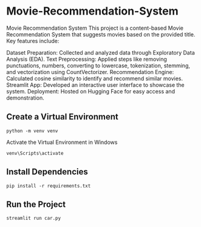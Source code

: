 # Movie-Recommendation-System
Movie Recommendation System
This project is a content-based Movie Recommendation System that suggests movies based on the provided title. Key features include:

Dataset Preparation: Collected and analyzed data through Exploratory Data Analysis (EDA).
Text Preprocessing: Applied steps like removing punctuations, numbers, converting to lowercase, tokenization, stemming, and vectorization using CountVectorizer.
Recommendation Engine: Calculated cosine similarity to identify and recommend similar movies.
Streamlit App: Developed an interactive user interface to showcase the system.
Deployment: Hosted on Hugging Face for easy access and demonstration.

## Create a Virtual Environment
```
python -m venv venv
```
Activate the Virtual Environment in Windows
```
venv\Scripts\activate
```

## Install Dependencies
```
pip install -r requirements.txt
```

## Run the Project
```
streamlit run car.py
```
